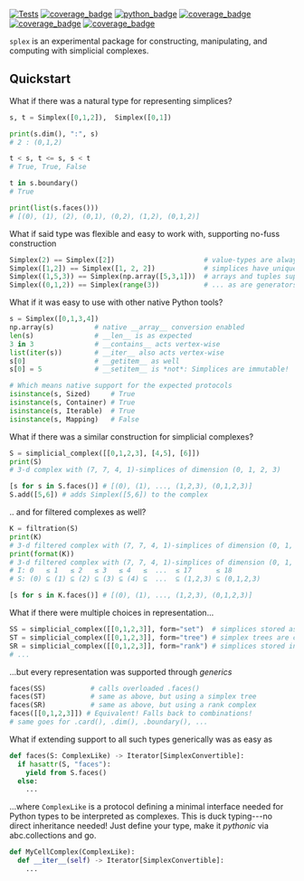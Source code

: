 [![Tests](https://github.com/peekxc/splex/actions/workflows/package.yml/badge.svg)](https://github.com/peekxc/splex/actions/workflows/package.yml)
[![coverage_badge](https://img.shields.io/endpoint?url=https://gist.githubusercontent.com/peekxc/ef42349965f40edf4232737026690c5f/raw/coverage_info.json)](https://coveralls.io/github/peekxc/splex)
[![python_badge](https://img.shields.io/badge/python-3.9%20%7C%203.10%20%7C%203.11-blue)](https://github.com/peekxc/splex/actions/workflows/python-package.yml)
[![coverage_badge](https://img.shields.io/github/actions/workflow/status/peekxc/splex/build-macos.yml?logo=apple&logoColor=white)](https://github.com/peekxc/splex/actions/workflows/build-macos)
[![coverage_badge](https://img.shields.io/github/actions/workflow/status/peekxc/splex/build-windows.yml?logo=windows&logoColor=white)](https://github.com/peekxc/splex/actions/workflows/build-windows.yml)
[![coverage_badge](https://img.shields.io/github/actions/workflow/status/peekxc/splex/build-windows.yml?logo=linux&logoColor=white)](https://github.com/peekxc/splex/actions/workflows/build-linux.yml)

<!-- [![Appveyor Windows Build status](https://img.shields.io/appveyor/ci/peekxc/splex/master.svg?logo=windows&logoColor=DDDDDD)](https://github.com/peekxc/splex/actions/workflows/python-package.yml)
[![Travis OS X Build status](https://img.shields.io/travis/peekxc/splex/master.svg?logo=Apple&logoColor=DDDDDD&env=BADGE=osx&label=build)](https://github.com/peekxc/splex/actions/workflows/python-package.yml)
[![Travis Linux X Build status](https://github.com/peekxc/splex/actions/workflows/python-package.yml)](https://travis-ci.com/peekxc/splex) --> 
<!-- [![Coverage Status](https://coveralls.io/repos/github/peekxc/splex/badge.svg?branch=main)](https://coveralls.io/github/peekxc/splex?branch=main) -->

`splex` is an experimental package for constructing, manipulating, and computing with simplicial complexes. 

## Quickstart 

What if there was a natural type for representing simplices? 
```python
s, t = Simplex([0,1,2]),  Simplex([0,1])

print(s.dim(), ":", s)
# 2 : (0,1,2)

t < s, t <= s, s < t
# True, True, False

t in s.boundary()
# True 

print(list(s.faces()))
# [(0), (1), (2), (0,1), (0,2), (1,2), (0,1,2)]
```

What if said type was flexible and easy to work with, supporting no-fuss construction

```python
Simplex(2) == Simplex([2])                      # value-types are always unboxed 
Simplex([1,2]) == Simplex([1, 2, 2])            # simplices have unique entries, are hashable 
Simplex((1,5,3)) == Simplex(np.array([5,3,1]))  # arrays and tuples supported out of the box 
Simplex((0,1,2)) == Simplex(range(3))           # ... as are generators, iterables, collections, etc
```

What if it was easy to use with other native Python tools?
```python
s = Simplex([0,1,3,4])
np.array(s)          # native __array__ conversion enabled
len(s)               # __len__ is as expected 
3 in 3               # __contains__ acts vertex-wise
list(iter(s))        # __iter__ also acts vertex-wise
s[0]                 # __getitem__ as well 
s[0] = 5             # __setitem__ is *not*: Simplices are immutable!

# Which means native support for the expected protocols 
isinstance(s, Sized)     # True 
isinstance(s, Container) # True 
isinstance(s, Iterable)  # True 
isinstance(s, Mapping)   # False 
```

What if there was a similar construction for simplicial complexes?
```python
S = simplicial_complex([[0,1,2,3], [4,5], [6]])
print(S)
# 3-d complex with (7, 7, 4, 1)-simplices of dimension (0, 1, 2, 3)

[s for s in S.faces()] # [(0), (1), ..., (1,2,3), (0,1,2,3)]
S.add([5,6]) # adds Simplex([5,6]) to the complex 
```

.. and for filtered complexes as well?
```python
K = filtration(S)
print(K)
# 3-d filtered complex with (7, 7, 4, 1)-simplices of dimension (0, 1, 2, 3)
print(format(K))
# 3-d filtered complex with (7, 7, 4, 1)-simplices of dimension (0, 1, 2, 3)
# I: 0   ≤ 1   ≤ 2   ≤ 3   ≤ 4   ≤  ...  ≤ 17      ≤ 18       
# S: (0) ⊆ (1) ⊆ (2) ⊆ (3) ⊆ (4) ⊆  ...  ⊆ (1,2,3) ⊆ (0,1,2,3)

[s for s in K.faces()] # [(0), (1), ..., (1,2,3), (0,1,2,3)]
```

What if there were multiple choices in representation...


```python
SS = simplicial_complex([[0,1,2,3]], form="set")  # simplices stored as sets: simple and extensible
ST = simplicial_complex([[0,1,2,3]], form="tree") # simplex trees are compact and efficient to modify
SR = simplicial_complex([[0,1,2,3]], form="rank") # simplices stored in arrays integers: cache efficient to read
# ... 
```

...but every representation was supported through _generics_


```python
faces(SS)           # calls overloaded .faces()
faces(ST)           # same as above, but using a simplex tree
faces(SR)           # same as above, but using a rank complex 
faces([[0,1,2,3]]) # Equivalent! Falls back to combinations! 
# same goes for .card(), .dim(), .boundary(), ...
```

What if extending support to all such types generically was as easy as

```python
def faces(S: ComplexLike) -> Iterator[SimplexConvertible]:
  if hasattr(S, "faces"):
    yield from S.faces()
  else:
    ...
```

...where `ComplexLike` is a protocol defining a minimal interface needed for Python types to be interpreted as complexes. 
This is duck typing---no direct inheritance needed! Just define your type, make it _pythonic_ via abc.collections and go. 


```python
def MyCellComplex(ComplexLike):
  def __iter__(self) -> Iterator[SimplexConvertible]:
    ...
```

<!-- Of course, if the types could be *narrowed* for highly performant, type-specific algorithms?

```{python}

``` 
-->

<!-- These are the goals of the `splex` package. Clean, extensible, performant.   -->

